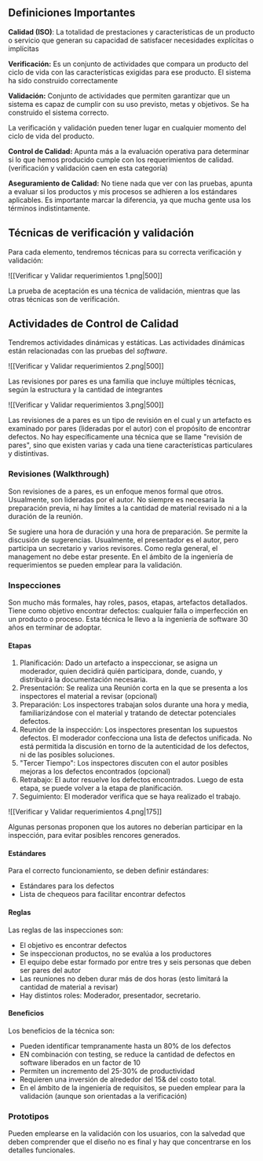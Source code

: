 ## Definiciones Importantes

**Calidad (ISO)**: La totalidad de prestaciones y características de un producto o servicio que generan su capacidad de satisfacer necesidades explícitas o implícitas

**Verificación:** Es un conjunto de actividades que compara un producto del ciclo de vida con las características exigidas para ese producto. El sistema ha sido construido correctamente

**Validación:** Conjunto de actividades que permiten garantizar que un sistema es capaz de cumplir con su uso previsto, metas y objetivos. Se ha construido el sistema correcto.

La verificación y validación pueden tener lugar en cualquier momento del ciclo de vida del producto.

**Control de Calidad:** Apunta más a la evaluación operativa para determinar si lo que hemos producido cumple con los requerimientos de calidad. (verificación y validación caen en esta categoría)

**Aseguramiento de Calidad:** No tiene nada que ver con las pruebas, apunta a evaluar si los productos y mis procesos se adhieren a los estándares aplicables. Es importante marcar la diferencia, ya que mucha gente usa los términos indistintamente.

## Técnicas de verificación y validación

Para cada elemento, tendremos técnicas para su correcta verificación y validación:

![[Verificar y Validar requerimientos 1.png|500]]

La prueba de aceptación es una técnica de validación, mientras que las otras técnicas son de verificación.

## Actividades de Control de Calidad

Tendremos actividades dinámicas y estáticas. Las actividades dinámicas están relacionadas con las pruebas del *software*.

![[Verificar y Validar requerimientos 2.png|500]]

Las revisiones por pares es una familia que incluye múltiples técnicas, según la estructura y la cantidad de integrantes

![[Verificar y Validar requerimientos 3.png|500]]

Las revisiones de a pares es un tipo de revisión en el cual y un artefacto es examinado por pares (lideradas por el autor) con el propósito de encontrar defectos. No hay específicamente una técnica que se llame "revisión de pares", sino que existen varias y cada una tiene características particulares y distintivas.

### Revisiones (Walkthrough)

Son revisiones de a pares, es un enfoque menos formal que otros. Usualmente, son lideradas por el autor. No siempre es necesaria la preparación previa, ni hay límites a la cantidad de material revisado ni a la duración de la reunión.

Se sugiere una hora de duración y una hora de preparación. Se permite la discusión de sugerencias. Usualmente, el presentador es el autor, pero participa un secretario y varios revisores. Como regla general, el management no debe estar presente. En el ámbito de la ingeniería de requerimientos se pueden emplear para la validación.

### Inspecciones

Son mucho más formales, hay roles, pasos, etapas, artefactos detallados. Tiene como objetivo encontrar defectos: cualquier falla o imperfección en un producto o proceso. Esta técnica le llevo a la ingeniería de software 30 años en terminar de adoptar.

#### Etapas

1. Planificación: Dado un artefacto a inspeccionar, se asigna un moderador, quien decidirá quién participara, donde, cuando, y distribuirá la documentación necesaria.
2. Presentación: Se realiza una Reunión corta en la que se presenta a los inspectores el material a revisar (opcional)
3. Preparación: Los inspectores trabajan solos durante una hora y media, familiarizándose con el material y tratando de detectar potenciales defectos.
4. Reunión de la inspección: Los inspectores presentan los supuestos defectos. El moderador confecciona una lista de defectos unificada. No está permitida la discusión en torno de la autenticidad de los defectos, ni de las posibles soluciones.
5. "Tercer Tiempo": Los inspectores discuten con el autor posibles mejoras a los defectos encontrados (opcional)
6. Retrabajo: El autor resuelve los defectos encontrados. Luego de esta etapa, se puede volver a la etapa de planificación.
7. Seguimiento: El moderador verifica que se haya realizado el trabajo.

![[Verificar y Validar requerimientos 4.png|175]]

Algunas personas proponen que los autores no deberían participar en la inspección, para evitar posibles rencores generados.

#### Estándares

Para el correcto funcionamiento, se deben definir estándares:

- Estándares para los defectos
- Lista de chequeos para facilitar encontrar defectos

#### Reglas

Las reglas de las inspecciones son:

- El objetivo es encontrar defectos
- Se inspeccionan productos, no se evalúa a los productores
- El equipo debe estar formado por entre tres y seis personas que deben ser pares del autor
- Las reuniones no deben durar más de dos horas (esto limitará la cantidad de material a revisar)
- Hay distintos roles: Moderador, presentador, secretario.

#### Beneficios

Los beneficios de la técnica son:

- Pueden identificar tempranamente hasta un 80% de los defectos
- EN combinación con testing, se reduce la cantidad de defectos en software liberados en un factor de 10
- Permiten un incremento del 25-30% de productividad
- Requieren una inversión de alrededor del 15& del costo total.
- En el ámbito de la ingeniería de requisitos, se pueden emplear para la validación (aunque son orientadas a la verificación)

### Prototipos

Pueden emplearse en la validación con los usuarios, con la salvedad que deben comprender que el diseño no es final y hay que concentrarse en los detalles funcionales.
